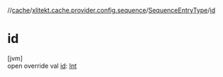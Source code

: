 //[cache](../../../index.md)/[xlitekt.cache.provider.config.sequence](../index.md)/[SequenceEntryType](index.md)/[id](id.md)

# id

[jvm]\
open override val [id](id.md): [Int](https://kotlinlang.org/api/latest/jvm/stdlib/kotlin/-int/index.html)
